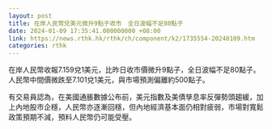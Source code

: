 ```yaml
---
layout: post
title: 在岸人民幣兌美元微升9點子收市　全日波幅不足80點子
date: 2024-01-09 17:35:41.000000000 +08:00
link: https://news.rthk.hk/rthk/ch/component/k2/1735554-20240109.htm
categories: rthk
---
```


在岸人民幣收報7.159兌1美元，比昨日收市價微升9點子，全日波幅不足80點子。人民幣中間價微跌至7.101兌1美元，與市場預測偏離約500點子。

有交易員認為，在美國通脹數據公布前，美元指數及美債孳息率反彈勢頭趨緩，加上內地股市企穩，人民幣亦逐漸回穩，但內地經濟基本面仍相對疲弱，市場對寬鬆政策預期不減，預料人民幣仍可能受壓。

